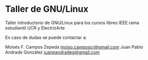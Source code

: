 # Taller de GNU/Linux
Taller introductorio de GNU/Linux para los cursos libres IEEE rama estudiantil UCR y ElectrizArte

En caso de dudas se puede contactar a:

Moisés F. Campos Zepeda <moiso.camposcr@gmail.com>
Juan Pablo Andrade González <juanpandradeg@gmail.com> <br/> 

